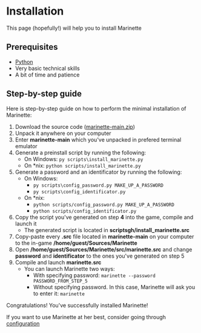 # Installation

This page (hopefully!) will help you to install Marinette




## Prerequisites

-   [Python](https://www.python.org/)
-   Very basic technical skills
-   A bit of time and patience




## Step-by-step guide

Here is step-by-step guide on how to perform the minimal installation of Marinette:

1.  Download the source code ([marinette-main.zip](https://github.com/actres5/marinette/archive/refs/heads/main.zip))
2.  Unpack it anywhere on your computer
3.  Enter **marinette-main** which you've unpacked in prefered terminal emulator
4.  Generate a preinstall script by running the following:
    -   On Windows: `py scripts\install_marinette.py`
    -   On *nix: `python scripts/install_marinette.py`
5.  Generate a password and an identificator by running the following:
    -   On Windows:
        -   `py scripts\config_password.py MAKE_UP_A_PASSWORD`
        -   `py scripts\config_identificator.py`
    -   On *nix:
        -   `python scripts/config_password.py MAKE_UP_A_PASSWORD`
        -   `python scripts/config_identificator.py`
6.  Copy the script you've generated on step **4** into the game, compile and launch it
    -   The generated script is located in **scriptsgh/install_marinette.src**
7.  Copy-paste every **.src** file located in **marinette-main** on your computer to the in-game **/home/guest/Sources/Marinette**
8.  Open **/home/guest/Sources/Marinette/src/marinette.src** and change **password** and **identificator** to the ones you've generated on step 5
9.  Compile and launch **marinette.src**
    -   You can launch Marinette two ways:
        -   With specifying password: `marinette --password PASSWORD_FROM_STEP_5`
        -   Without specifying password. In this case, Marinette will ask you to enter it: `marinette`

Congratulations! You've successfully installed Marinette!

If you want to use Marinette at her best, consider going through [configuration](/catalog/04-configuration.md)
